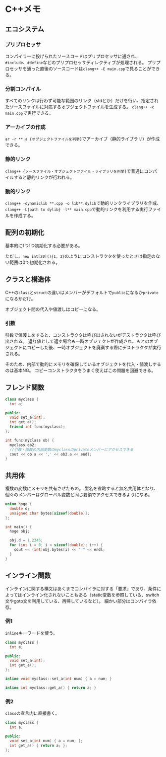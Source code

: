 # C++メモ

## エコシステム

### プリプロセッサ

コンパイラーに投げられたソースコードはプリプロセッサに通され、`#include`、`#define`などのプリプロセッサディレクティブが処理される。
プリプロセッサを通った直後のソースコードは`clang++ -E main.cpp`で見ることができる。

### 分割コンパイル

すべてのリンクは行わず可能な範囲のリンク（stdとか）だけを行い、指定されたソースファイルに対応するオブジェクトファイルを生成する。
`clang++ -c main.cpp`で実行できる。

### アーカイブの作成

`ar -r **.a {オブジェクトファイルを列挙}`でアーカイブ（静的ライブラリ）が作成できる。

### 静的リンク

`clang++ {ソースファイル・オブジェクトファイル・ライブラリを列挙}`で普通にコンパイルすると静的リンクが行われる。

### 動的リンク

`clang++ -dynamiclib **.cpp -o lib**.dylib`で動的リンクライブラリを作成、`clang++ -L{path to dylib} -l** main.cpp`で動的リンクを利用する実行ファイルを作成する。

## 配列の初期化

基本的に1つ1つ初期化する必要がある。

ただし、`new int[20](){1, 2}`のようにコンストラクタを使ったときは指定のない範囲は0で初期化される。

## クラスと構造体

C++の`class`と`struct`の違いはメンバーがデフォルトで`public`になるか`private`になるかだけ。

オブジェクト間の代入や値渡しはコピーになる。

### 引数

引数で値渡しをすると、コンストラクタは呼び出されないがデストラクタは呼び出される。
返り値として返す場合も一時オブジェクトが作成され、もとのオブジェクトにコピーした後、一時オブジェクトを廃棄する際にデストラクタが実行される。

そのため、内部で動的にメモリを確保しているオブジェクトを代入・値渡しするのは基本NG。
コピーコンストラクタをうまく使えばこの問題を回避できる。

## フレンド関数

```cpp
class myclass {
  int a;

public:
  void set_a(int);
  int get_a();
  friend int func(myclass);
};

int func(myclass ob) {
  myclass ob2;
  //引数・関数の内部変数のmyclassのprivateメンバーにアクセスできる
  cout << ob.a << ',' << ob2.a << endl;
}
```

## 共用体

複数の変数にメモリを共有させたもの。
型名を省略すると無名共用体となり、個々のメンバーはグローバル変数と同じ要領でアクセスできるようになる。

```cpp
union hoge {
  double d;
  unsigned char bytes[sizeof(double)];
};

int main() {
  hoge obj;

  obj.d = 1.2345;
  for (int i = 0; i < sizeof(double); i++) {
    cout << (int)obj.bytes[i] << " " << endl;
  }
}
```

## インライン関数

インラインに関する構文はあくまでコンパイラに対する「要求」であり、条件によってはインライン化されないこともある（static変数を参照している、switch文やgoto文を利用している、再帰しているなど）。
細かい部分はコンパイラ依存。

### 例1

`inline`キーワードを使う。

```cpp
class myclass {
  int a;

public:
  void set_a(int);
  int get_a();
};

inline void myclass::set_a(int num) { a = num; }

inline int myclass::get_a() { return a; }
```

### 例2

`class`の宣言内に直接書く。

```cpp
class myclass {
  int a;

public:
  void set_a(int num) { a = num; };
  int get_a() { return a; };
};
```
